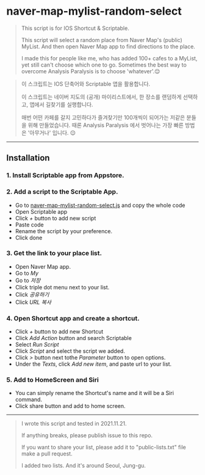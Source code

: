 # naver-map-mylist-random-select

> This script is for IOS Shortcut & Scriptable.
>
> This script will select a random place from Naver Map's (public) MyList. And then open Naver Map app to find directions to the place. 
>
> I made this for people like me, who has added 100+ cafes to a MyList, yet still can't choose which one to go. Sometimes the best way to overcome Analysis Paralysis is to choose 'whatever'.😌


> 이 스크립트는 IOS 단축어와 Scriptable 앱을 활용합니다.
>
> 이 스크립트는 네이버 지도의 (공개) 마이리스트에서, 한 장소를 랜덤하게 선택하고, 앱에서 길찾기를 실행합니다.
>
> 매번 어떤 카페를 갈지 고민하다가 즐겨찾기만 100개씩이 되어가는 저같은 분들을 위해 만들었습니다. 때론 Analysis Paralysis 에서 벗어나는 가장 빠른 방법은 '아무거나' 입니다. 😌

---

## Installation

### 1. Install Scriptable app from Appstore.

### 2. Add a script to the Scriptable App.
- Go to [naver-map-mylist-random-select.js](https://github.com/jan9won/naver-map-mylist-random-select/blob/main/naver-map-mylist-random-select.js) and copy the whole code
- Open Scriptable app
- Click *+* button to add new script
- Paste code
- Rename the script by your preference.
- Click done

### 3. Get the link to your place list.
- Open Naver Map app.
- Go to *My*
- Go to *저장*
- Click triple dot menu next to your list.
- Click *공유하기*
- Click *URL 복사*

### 4. Open Shortcut app and create a shortcut.
- Click *+* button to add new Shortcut
- Click *Add Action* button and search Scriptable
- Select *Run Script*
- Click *Script* and select the script we added.
- Click *>* button next tothe *Parameter* button to open options.
- Under the *Texts*, click *Add new item*, and paste url to your list.

### 5. Add to HomeScreen and Siri
- You can simply rename the Shortcut's name and it will be a Siri command.
- Click share button and add to home screen.

---

> I wrote this script and tested in 2021.11.21. 
>
> If anything breaks, please publish issue to this repo.
>
> If you want to share your list, please add it to "public-lists.txt" file make a pull request.
>
> I added two lists. And it's around Seoul, Jung-gu.












